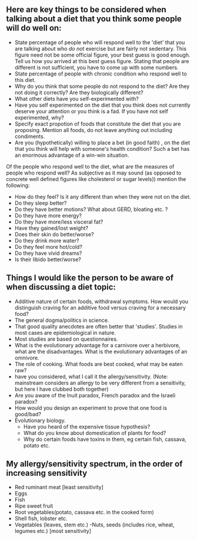 Here are key things to be considered when talking about a diet that you think some people will do well on:
--------------------------
- State percentage of people who will respond well to the 'diet' that you are talking about who _do not_ exercise but are fairly not sedentary. This figure need not be some official figure, your best guess is good enough. Tell us how you arrived at this best guess figure. Stating that people are different is not sufficient, you have to come up with some numbers.
- State percentage of people with chronic condition who respond well to this diet.
- Why do you think that some people do not respond to the diet? Are they not doing it correctly? Are they biologically different?
- What other diets have you self-experimented with?
- Have you self experimented on the diet that you think does not currently deserve your attention or you think is a fad. If you have not self experimented, why?
- Specify exact propotion of foods that constitute the diet that you are proposing. Mention  all foods, do not leave anything out including condiments.
- Are you (hypothetically) willing to place a bet (in good faith) , on the diet that you think will help with someone's health condition? Such a bet has an enormous advantage of a win-win situation.


Of the people who respond well to the diet, what are the measures of people who respond well?
As subjective as it may sound (as opposed to concrete well defined figures like cholesterol or sugar levels)) mention the following:
- How do they feel? Is it any different than when they were not on the diet.
- Do they sleep better?
- Do they have better motions? What about GERD, bloating etc. ?
- Do they have more energy?
- Do they have more/less visceral fat?
- Have they gained/lost weight?
- Does their skin do better/worse?
- Do they drink more water?
- Do they feel more hot/cold?
- Do they have vivid dreams?
- Is their libido better/worse?

Things I would like the person to be aware of when discussing a diet topic:
---------------------------------------------------------------
- Additive nature of certain foods, withdrawal symptoms. How would you distinguish craving for an additive food versus craving for a necessary food?
- The general dogma/politics in science.
- That good quality anecdotes are often better that 'studies'. Studies in most cases are epidemiological in nature.
- Most studies are based on questionnaires.
- What is the evolutionary advantage for a carnivore over a herbivore, what are the disadvantages. What is the evolutionary advantages of an omnivore.
- The role of cooking. What foods are best cooked, what may be eaten raw?
- have you considered, what I call it the allergy/sensitivity. (Note: mainstream considers an allergy to be very different from a sensitivity, but here I have clubbed both together)
- Are you aware of the Inuit paradox, French paradox and the Israeli paradox?
- How would you design an experiment to prove that one food is good/bad?
- Evolutionary biology. 
  - Have you heard of the expensive tissue hypothesis?
  - What do you know about domestication of plants for food?
  - Why do certain foods have toxins in them, eg certain fish, cassava, potato etc.

My allergy/sensitivity spectrum, in the order of increasing sensitivity
-------------------------------------------------------------------------
- Red ruminant meat [least sensitivity]
- Eggs
- Fish
- Ripe sweet fruit
- Root vegetables(potato, cassava etc. in the cooked form)
- Shell fish, lobster etc.
- Vegetables (leaves, stem etc.)
-Nuts, seeds (includes rice, wheat, legumes etc.) [most sensitivity]
